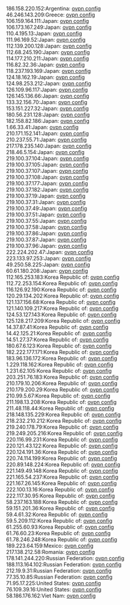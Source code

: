 186.158.220.152:Argentina: [ovpn config](vpn/186_158_220_152.ovpn)  
46.246.143.209:Greece: [ovpn config](vpn/46_246_143_209.ovpn)  
106.159.164.111:Japan: [ovpn config](vpn/106_159_164_111.ovpn)  
106.173.167.249:Japan: [ovpn config](vpn/106_173_167_249.ovpn)  
110.4.195.13:Japan: [ovpn config](vpn/110_4_195_13.ovpn)  
111.96.169.52:Japan: [ovpn config](vpn/111_96_169_52.ovpn)  
112.139.200.128:Japan: [ovpn config](vpn/112_139_200_128.ovpn)  
112.68.245.190:Japan: [ovpn config](vpn/112_68_245_190.ovpn)  
114.177.210.211:Japan: [ovpn config](vpn/114_177_210_211.ovpn)  
116.82.32.36:Japan: [ovpn config](vpn/116_82_32_36.ovpn)  
118.237.193.169:Japan: [ovpn config](vpn/118_237_193_169.ovpn)  
124.18.162.19:Japan: [ovpn config](vpn/124_18_162_19.ovpn)  
124.98.253.212:Japan: [ovpn config](vpn/124_98_253_212.ovpn)  
126.109.96.117:Japan: [ovpn config](vpn/126_109_96_117.ovpn)  
126.145.136.66:Japan: [ovpn config](vpn/126_145_136_66.ovpn)  
133.32.156.70:Japan: [ovpn config](vpn/133_32_156_70.ovpn)  
153.151.227.32:Japan: [ovpn config](vpn/153_151_227_32.ovpn)  
180.56.231.128:Japan: [ovpn config](vpn/180_56_231_128.ovpn)  
182.158.82.186:Japan: [ovpn config](vpn/182_158_82_186.ovpn)  
1.66.33.41:Japan: [ovpn config](vpn/1_66_33_41.ovpn)  
210.171.152.141:Japan: [ovpn config](vpn/210_171_152_141.ovpn)  
210.237.55.71:Japan: [ovpn config](vpn/210_237_55_71.ovpn)  
217.178.235.140:Japan: [ovpn config](vpn/217_178_235_140.ovpn)  
218.46.5.154:Japan: [ovpn config](vpn/218_46_5_154.ovpn)  
219.100.37.104:Japan: [ovpn config](vpn/219_100_37_104.ovpn)  
219.100.37.105:Japan: [ovpn config](vpn/219_100_37_105.ovpn)  
219.100.37.107:Japan: [ovpn config](vpn/219_100_37_107.ovpn)  
219.100.37.108:Japan: [ovpn config](vpn/219_100_37_108.ovpn)  
219.100.37.177:Japan: [ovpn config](vpn/219_100_37_177.ovpn)  
219.100.37.182:Japan: [ovpn config](vpn/219_100_37_182.ovpn)  
219.100.37.19:Japan: [ovpn config](vpn/219_100_37_19.ovpn)  
219.100.37.31:Japan: [ovpn config](vpn/219_100_37_31.ovpn)  
219.100.37.49:Japan: [ovpn config](vpn/219_100_37_49.ovpn)  
219.100.37.51:Japan: [ovpn config](vpn/219_100_37_51.ovpn)  
219.100.37.55:Japan: [ovpn config](vpn/219_100_37_55.ovpn)  
219.100.37.58:Japan: [ovpn config](vpn/219_100_37_58.ovpn)  
219.100.37.86:Japan: [ovpn config](vpn/219_100_37_86.ovpn)  
219.100.37.87:Japan: [ovpn config](vpn/219_100_37_87.ovpn)  
219.100.37.96:Japan: [ovpn config](vpn/219_100_37_96.ovpn)  
222.224.202.47:Japan: [ovpn config](vpn/222_224_202_47.ovpn)  
223.133.97.253:Japan: [ovpn config](vpn/223_133_97_253.ovpn)  
49.250.58.225:Japan: [ovpn config](vpn/49_250_58_225.ovpn)  
60.61.180.208:Japan: [ovpn config](vpn/60_61_180_208.ovpn)  
112.165.253.183:Korea Republic of: [ovpn config](vpn/112_165_253_183.ovpn)  
112.72.253.154:Korea Republic of: [ovpn config](vpn/112_72_253_154.ovpn)  
116.126.92.190:Korea Republic of: [ovpn config](vpn/116_126_92_190.ovpn)  
120.29.134.202:Korea Republic of: [ovpn config](vpn/120_29_134_202.ovpn)  
121.137.156.68:Korea Republic of: [ovpn config](vpn/121_137_156_68.ovpn)  
121.140.109.217:Korea Republic of: [ovpn config](vpn/121_140_109_217.ovpn)  
124.53.127.143:Korea Republic of: [ovpn config](vpn/124_53_127_143.ovpn)  
125.128.217.209:Korea Republic of: [ovpn config](vpn/125_128_217_209.ovpn)  
14.37.87.41:Korea Republic of: [ovpn config](vpn/14_37_87_41.ovpn)  
14.42.125.21:Korea Republic of: [ovpn config](vpn/14_42_125_21.ovpn)  
14.51.27.37:Korea Republic of: [ovpn config](vpn/14_51_27_37.ovpn)  
180.67.6.123:Korea Republic of: [ovpn config](vpn/180_67_6_123.ovpn)  
182.222.177.171:Korea Republic of: [ovpn config](vpn/182_222_177_171.ovpn)  
183.96.136.172:Korea Republic of: [ovpn config](vpn/183_96_136_172.ovpn)  
1.229.118.162:Korea Republic of: [ovpn config](vpn/1_229_118_162.ovpn)  
1.231.62.105:Korea Republic of: [ovpn config](vpn/1_231_62_105.ovpn)  
203.251.76.183:Korea Republic of: [ovpn config](vpn/203_251_76_183.ovpn)  
210.179.10.206:Korea Republic of: [ovpn config](vpn/210_179_10_206.ovpn)  
210.179.200.29:Korea Republic of: [ovpn config](vpn/210_179_200_29.ovpn)  
210.99.5.67:Korea Republic of: [ovpn config](vpn/210_99_5_67.ovpn)  
211.198.13.208:Korea Republic of: [ovpn config](vpn/211_198_13_208.ovpn)  
211.48.118.44:Korea Republic of: [ovpn config](vpn/211_48_118_44.ovpn)  
218.148.135.229:Korea Republic of: [ovpn config](vpn/218_148_135_229.ovpn)  
218.232.210.212:Korea Republic of: [ovpn config](vpn/218_232_210_212.ovpn)  
219.240.178.79:Korea Republic of: [ovpn config](vpn/219_240_178_79.ovpn)  
219.249.205.216:Korea Republic of: [ovpn config](vpn/219_249_205_216.ovpn)  
220.116.99.231:Korea Republic of: [ovpn config](vpn/220_116_99_231.ovpn)  
220.121.43.122:Korea Republic of: [ovpn config](vpn/220_121_43_122.ovpn)  
220.124.191.36:Korea Republic of: [ovpn config](vpn/220_124_191_36.ovpn)  
220.74.114.199:Korea Republic of: [ovpn config](vpn/220_74_114_199.ovpn)  
220.89.148.224:Korea Republic of: [ovpn config](vpn/220_89_148_224.ovpn)  
221.149.49.148:Korea Republic of: [ovpn config](vpn/221_149_49_148.ovpn)  
221.165.54.237:Korea Republic of: [ovpn config](vpn/221_165_54_237.ovpn)  
221.167.26.145:Korea Republic of: [ovpn config](vpn/221_167_26_145.ovpn)  
222.100.13.16:Korea Republic of: [ovpn config](vpn/222_100_13_16.ovpn)  
222.117.30.95:Korea Republic of: [ovpn config](vpn/222_117_30_95.ovpn)  
58.237.163.188:Korea Republic of: [ovpn config](vpn/58_237_163_188.ovpn)  
59.151.201.36:Korea Republic of: [ovpn config](vpn/59_151_201_36.ovpn)  
59.4.61.32:Korea Republic of: [ovpn config](vpn/59_4_61_32.ovpn)  
59.5.209.112:Korea Republic of: [ovpn config](vpn/59_5_209_112.ovpn)  
61.255.60.93:Korea Republic of: [ovpn config](vpn/61_255_60_93.ovpn)  
61.76.60.23:Korea Republic of: [ovpn config](vpn/61_76_60_23.ovpn)  
61.78.246.248:Korea Republic of: [ovpn config](vpn/61_78_246_248.ovpn)  
189.223.64.159:Mexico: [ovpn config](vpn/189_223_64_159.ovpn)  
217.138.212.58:Romania: [ovpn config](vpn/217_138_212_58.ovpn)  
178.141.244.220:Russian Federation: [ovpn config](vpn/178_141_244_220.ovpn)  
188.113.164.102:Russian Federation: [ovpn config](vpn/188_113_164_102.ovpn)  
212.19.9.31:Russian Federation: [ovpn config](vpn/212_19_9_31.ovpn)  
77.35.10.85:Russian Federation: [ovpn config](vpn/77_35_10_85.ovpn)  
71.95.17.225:United States: [ovpn config](vpn/71_95_17_225.ovpn)  
76.109.39.16:United States: [ovpn config](vpn/76_109_39_16.ovpn)  
58.186.176.162:Viet Nam: [ovpn config](vpn/58_186_176_162.ovpn)  
